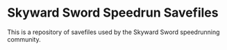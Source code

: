# Skyward Sword Speedrun Savefiles
This is a repository of savefiles used by the Skyward Sword speedrunning community.
